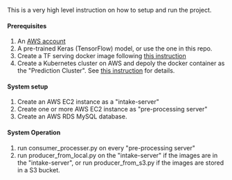 This is a very high level instruction on how to setup and run the project.

#### Prerequisites
1. An [AWS account](https://aws.amazon.com/account/)
2. A pre-trained Keras (TensorFlow) model, or use the one in this repo.
3. Create a TF serving docker image following [this instruction](docs/tensorflow_serving_instructions.md)
4. Create a Kubernetes cluster on AWS and depoly the docker container as the "Prediction Cluster". See [this instruction](docs/kubernetes_instructions.md) for details.

#### System setup
1. Create an AWS EC2 instance as a "intake-server"
2. Create one or more AWS EC2 instance as "pre-processing server"
3. Create an AWS RDS MySQL database.

#### System Operation
1. run consumer_processer.py on every "pre-processing server"
2. run producer_from_local.py on the "intake-server" if the images are in the "intake-server", or run producer_from_s3.py if the images are stored in a S3 bucket.
